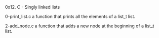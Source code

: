 0x12. C - Singly linked lists

0-print_list.c	a function that prints all the elements of a list_t list.

2-add_node.c	a function that adds a new node at the beginning of a list_t list.

